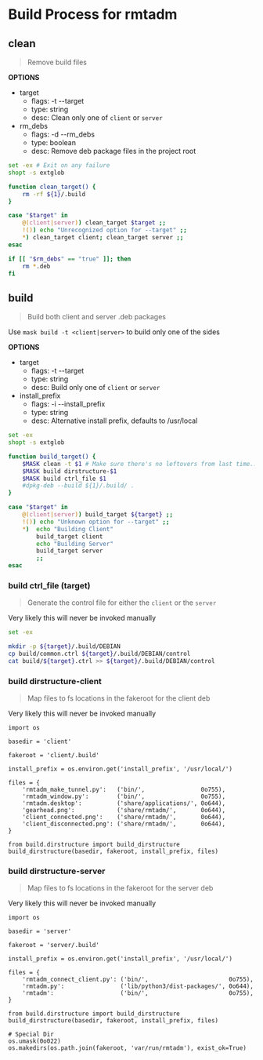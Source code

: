 # Build Process for rmtadm

## clean
> Remove build files

**OPTIONS**
* target
  * flags: -t --target
  * type: string
  * desc: Clean only one of `client` or `server`
* rm_debs
  * flags: -d --rm_debs
  * type: boolean
  * desc: Remove deb package files in the project root
```bash
set -ex # Exit on any failure
shopt -s extglob

function clean_target() {
    rm -rf ${1}/.build
}

case "$target" in
    @(client|server)) clean_target $target ;;
    !()) echo "Unrecognized option for --target" ;;
    *) clean_target client; clean_target server ;;
esac

if [[ "$rm_debs" == "true" ]]; then
    rm *.deb
fi
```

## build
> Build both client and server .deb packages

Use `mask build -t <client|server>` to build only one of the sides

**OPTIONS**
* target
  * flags: -t --target
  * type: string
  * desc: Build only one of `client` or `server`
* install_prefix
  * flags: -i --install_prefix
  * type: string
  * desc: Alternative install prefix, defaults to /usr/local

```bash
set -ex
shopt -s extglob

function build_target() {
    $MASK clean -t $1 # Make sure there's no leftovers from last time...
    $MASK build dirstructure-$1
    $MASK build ctrl_file $1
    #dpkg-deb --build ${1}/.build/ .
}

case "$target" in
    @(client|server)) build_target ${target} ;;
    !()) echo "Unknown option for --target" ;;
    *)  echo "Building Client"
        build_target client
        echo "Building Server"
        build_target server
        ;;
esac
```

### build ctrl_file (target)
> Generate the control file for either the `client` or the `server`

Very likely this will never be invoked manually
```bash
set -ex

mkdir -p ${target}/.build/DEBIAN
cp build/common.ctrl ${target}/.build/DEBIAN/control
cat build/${target}.ctrl >> ${target}/.build/DEBIAN/control
```

### build dirstructure-client
> Map files to fs locations in the fakeroot for the client deb

Very likely this will never be invoked manually
```python3
import os

basedir = 'client'

fakeroot = 'client/.build'

install_prefix = os.environ.get('install_prefix', '/usr/local/')

files = {
    'rmtadm_make_tunnel.py':   ('bin/',                0o755),
    'rmtadm_window.py':        ('bin/',                0o755),
    'rmtadm.desktop':          ('share/applications/', 0o644),
    'gearhead.png':            ('share/rmtadm/',       0o644),
    'client_connected.png':    ('share/rmtadm/',       0o644),
    'client_disconnected.png': ('share/rmtadm/',       0o644),
}

from build.dirstructure import build_dirstructure
build_dirstructure(basedir, fakeroot, install_prefix, files)
```

### build dirstructure-server
> Map files to fs locations in the fakeroot for the server deb

Very likely this will never be invoked manually
```python3
import os

basedir = 'server'

fakeroot = 'server/.build'

install_prefix = os.environ.get('install_prefix', '/usr/local/')

files = {
    'rmtadm_connect_client.py': ('bin/',                       0o755),
    'rmtadm.py':                ('lib/python3/dist-packages/', 0o644),
    'rmtadm':                   ('bin/',                       0o755),
}

from build.dirstructure import build_dirstructure
build_dirstructure(basedir, fakeroot, install_prefix, files)

# Special Dir
os.umask(0o022)
os.makedirs(os.path.join(fakeroot, 'var/run/rmtadm'), exist_ok=True)
```
